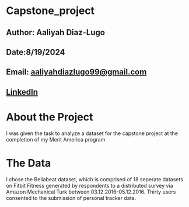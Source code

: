 # Capstone_project 
## Author: Aaliyah Diaz-Lugo
## Date:8/19/2024 
## Email: aaliyahdiazlugo99@gmail.com 
## [LinkedIn](www.linkedin.com/in/aaliyah-diaz) 
# About the Project 
I was given the task to analyze a dataset for the capstone project at the completion of my Merit America program 
# The Data 
I chose the Bellabeat dataset, which is comprised of 18 seperate datasets on Fitbit Fitness generated by respondents to a distributed survey via Amazon Mechanical Turk between 03.12.2016-05.12.2016. Thirty users consented to the submission of personal tracker data.

